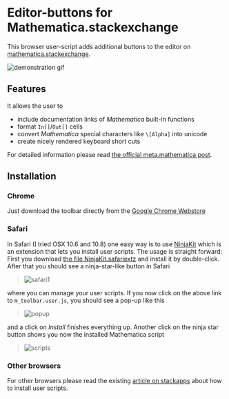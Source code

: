 # Editor-buttons for Mathematica.stackexchange

This browser user-script adds additional buttons to the editor on [mathematica.stackexchange](http://mathematica.stackexchange.com/).

![demonstration gif](https://cloud.githubusercontent.com/assets/511683/10501419/9eaf2e7a-72e1-11e5-97a5-5bf1eb972489.gif)

## Features

It allows the user to

- include documentation links of *Mathematica* built-in functions
- format `In[]`/`Out[]` cells
- convert *Mathematica* special characters like `\[Alpha]` into unicode
- create nicely rendered keyboard short cuts

For detailed information please read [the official meta.mathematica post](http://meta.mathematica.stackexchange.com/q/1043/187).

## Installation

### Chrome

 Just download the toolbar directly from the [Google Chrome Webstore](https://chrome.google.com/webstore/detail/mathematica-editor-button/jelneigihibbkognjehbbembccihhbnb)

 ### Safari

 In Safari (I tried OSX 10.6 and 10.8) one easy way is to use [NinjaKit](https://github.com/os0x/NinjaKit) which is an extension that lets you install user scripts. The usage is straight forward: First you download [the file NinjaKit.safariextz](http://ss-o.net/safari/extension/NinjaKit.safariextz) and install it by double-click.
After that you should see a ninja-star-like button in Safari

> ![safari1](http://i.stack.imgur.com/EvF0U.png)

where you can manage your user scripts. If you now click on the above link to `m_toolbar.user.js`, you should see a pop-up like this

> ![popup](http://i.stack.imgur.com/LgkxR.png)

and a click on *Install* finishes everything up. Another click on the ninja star button shows you now the installed Mathematica script

> ![scripts](http://i.stack.imgur.com/JsK7B.png)

### Other browsers


For other browsers please read the existing [article on stackapps](http://stackapps.com/tags/script/info) about how to install user scripts.
